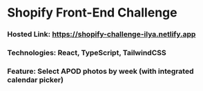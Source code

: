 # Shopify Front-End Challenge

### Hosted Link: https://shopify-challenge-ilya.netlify.app
### Technologies: React, TypeScript, TailwindCSS
### Feature: Select APOD photos by week (with integrated calendar picker)
